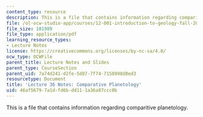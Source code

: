 ```yaml
---
content_type: resource
description: This is a file that contains information regarding comparitive planetology.
file: /ol-ocw-studio-app/courses/12-001-introduction-to-geology-fall-2013/46af56797a1dfd6bdd111a36a87ccc0b_MIT12_001F13_Lec36Notes.pdf
file_size: 181989
file_type: application/pdf
learning_resource_types:
- Lecture Notes
license: https://creativecommons.org/licenses/by-nc-sa/4.0/
ocw_type: OCWFile
parent_title: Lecture Notes and Slides
parent_type: CourseSection
parent_uid: 7a74d241-d2fe-5d87-7f74-7158998d8ed3
resourcetype: Document
title: 'Lecture 36 Notes: Comparative Planetology'
uid: 46af5679-7a1d-fd6b-dd11-1a36a87ccc0b
---
```

This is a file that contains information regarding comparitive planetology.